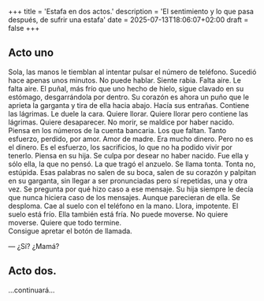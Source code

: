 +++
title = 'Estafa en dos actos.'
description = 'El sentimiento y lo que pasa después, de sufrir una estafa'
date = 2025-07-13T18:06:07+02:00
draft = false
+++

## Acto uno

Sola, las manos le tiemblan al intentar pulsar el número de teléfono. Sucedió hace apenas unos minutos. No puede hablar. Siente rabia. Falta aire. Le falta aire. El puñal, más frío que uno hecho de hielo, sigue clavado en su estómago, desgarrándola por dentro. Su corazón es ahora un puño que le aprieta la garganta y tira de ella hacia abajo. Hacía sus entrañas. Contiene las lágrimas. Le duele la cara. Quiere llorar. Quiere llorar pero contiene las lágrimas. Quiere desaparecer. No morir, se maldice por haber nacido. Piensa en los números de la cuenta bancaria. Los que faltan. Tanto esfuerzo, perdido, por amor. Amor de madre. Era mucho dinero. Pero no es el dinero. Es el esfuerzo, los sacrificios, lo que no ha podido vivir por tenerlo. Piensa en su hija. Se culpa por desear no haber nacido. Fue ella y sólo ella, la que no pensó. La que tragó el anzuelo. Se llama tonta. Tonta no, estúpida. Esas palabras no salen de su boca, salen de su corazón y palpitan en su garganta, sin llegar a ser pronunciadas pero sí repetidas, una y otra vez. Se pregunta por qué hizo caso a ese mensaje. Su hija siempre le decía que nunca hiciera caso de los mensajes. Aunque parecieran de ella. Se desploma. Cae al suelo con el teléfono en la mano. Llora, impotente. El suelo está frío. Ella también está fría. No puede moverse. No quiere moverse. Quiere que todo termine.  
Consigue apretar el botón de llamada.  

— ¿Sí? ¿Mamá?

## Acto dos.

...continuará...